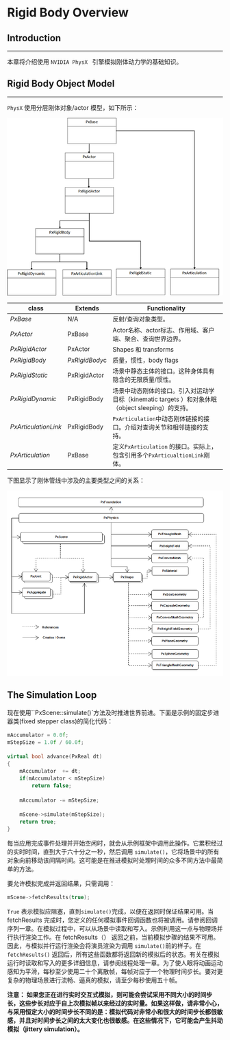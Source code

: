 # Rigid Body Overview

## Introduction

----

本章将介绍使用 `NVIDIA PhysX ` 引擎模拟刚体动力学的基础知识。

## Rigid Body Object Model

-------------

`PhysX` 使用分层刚体对象/actor 模型，如下所示：

<img src=".\image\RigidBody_01.png" alt="RigidBody_01" style="zoom:150%;" />

| class                | Extends        | Functionality                                                |
| -------------------- | -------------- | ------------------------------------------------------------ |
| *PxBase*             | N/A            | 反射/查询对象类型。                                          |
| *PxActor*            | PxBase         | Actor名称、actor标志、作用域、客户端、聚合、查询世界边界。   |
| *PxRigidActor*       | PxActor        | Shapes 和 transforms                                         |
| *PxRigidBody*        | *PxRigidBody*c | 质量，惯性，body flags                                       |
| *PxRigidStatic*      | PxRigidActor   | 场景中静态主体的接口。这种身体具有隐含的无限质量/惯性。      |
| *PxRigidDynamic*     | PxRigidBody    | 场景中动态刚体的接口。引入对运动学目标（kinematic targets ）和对象休眠（object sleeping）的支持。 |
| *PxArticulationLink* | PxRigidBody    | `PxArticulation`中动态刚体链接的接口。介绍对查询关节和相邻链接的支持。 |
| *PxArticulation*     | PxBase         | 定义`PxArticulation` 的接口。实际上，包含引用多个`PxArticualtionLink`刚体。 |

下图显示了刚体管线中涉及的主要类型之间的关系：

<img src=".\image\RigidBody_02.PNG" alt="RigidBody_02" style="zoom:150%;" />

## The Simulation Loop

现在使用``PxScene::simulate()`方法及时推进世界前进。下面是示例的固定步进器类(fixed stepper class)的简化代码：

```c++
mAccumulator = 0.0f;
mStepSize = 1.0f / 60.0f;

virtual bool advance(PxReal dt)
{
    mAccumulator  += dt;
    if(mAccumulator < mStepSize)
        return false;

    mAccumulator -= mStepSize;

    mScene->simulate(mStepSize);
    return true;
}
```

每当应用完成事件处理并开始空闲时，就会从示例框架中调用此操作。它累积经过的实时时间，直到大于六十分之一秒，然后调用 `simulate()`，它将场景中的所有对象向前移动该间隔时间。这可能是在推进模拟时处理时间的众多不同方法中最简单的方法。

要允许模拟完成并返回结果，只需调用：

```c++
mScene->fetchResults(true);
```

`True` 表示模拟应阻塞，直到`simulate()`完成，以便在返回时保证结果可用。当 fetchResults 完成时，您定义的任何模拟事件回调函数也将被调用。请参阅回调序列一章。在模拟过程中，可以从场景中读取和写入。示例利用这一点与物理场并行执行渲染工作。在 fetchResults（） 返回之前，当前模拟步骤的结果不可用。因此，与模拟并行运行渲染会将演员渲染为调用 `simulate()`前的样子。在 `fetchResults()` 返回后，所有这些函数都将返回新的模拟后的状态。有关在模拟运行时读取和写入的更多详细信息，请参阅线程处理一章。为了使人眼将动画运动感知为平滑，每秒至少使用二十个离散帧，每帧对应于一个物理时间步长。要对更复杂的物理场景进行流畅、逼真的模拟，请至少每秒使用五十帧。

**注意： 如果您正在进行实时交互式模拟，则可能会尝试采用不同大小的时间步长，这些步长对应于自上次模拟帧以来经过的实时量。如果这样做，请非常小心，与采用恒定大小的时间步长不同的是：模拟代码对非常小和很大的时间步长都很敏感，并且对时间步长之间的太大变化也很敏感。在这些情况下，它可能会产生抖动模拟（jittery simulation）。**

